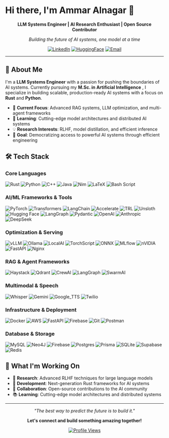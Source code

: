# Hi there, I'm Ammar Alnagar 👋

<div align="center">
  
**LLM Systems Engineer | AI Research Enthusiast | Open Source Contributor**

*Building the future of AI systems, one model at a time*

[![LinkedIn](https://img.shields.io/badge/LinkedIn-0077B5?style=for-the-badge&logo=linkedin&logoColor=white)](https://www.linkedin.com/in/ammar-alnagar-393413201/)
[![HuggingFace](https://img.shields.io/badge/%F0%9F%A4%97%20Hugging%20Face-FFD21E?style=for-the-badge&logoColor=black)](https://huggingface.co/Daemontatox)
[![Email](https://img.shields.io/badge/Email-D14836?style=for-the-badge&logo=gmail&logoColor=white)](mailto:ammaralnagar416@gmail.com)

</div>

---

## 🚀 About Me

I'm a **LLM Systems Engineer**  with a passion for pushing the boundaries of AI systems. Currently pursuing my **M.Sc. in Artificial Intelligence** , I specialize in building scalable, production-ready AI systems with a focus on **Rust** and **Python**.

- 🔬 **Current Focus**: Advanced RAG systems, LLM optimization, and multi-agent frameworks
- 🌱 **Learning**: Cutting-edge model architectures and distributed AI systems
- 💡 **Research Interests**: RLHF, model distillation, and efficient inference
- 🎯 **Goal**: Democratizing access to powerful AI systems through efficient engineering

## 🛠️ Tech Stack

### Core Languages
![Rust](https://img.shields.io/badge/Rust-000000?style=for-the-badge&logo=rust&logoColor=white)
![Python](https://img.shields.io/badge/Python-3776AB?style=for-the-badge&logo=python&logoColor=white)
![C++](https://img.shields.io/badge/C++-00599C?style=for-the-badge&logo=cplusplus&logoColor=white)
![Java](https://img.shields.io/badge/Java-ED8B00?style=for-the-badge&logo=java&logoColor=white)
![Nim](https://img.shields.io/badge/nim-%23FFE953.svg?style=for-the-badge&logo=nim&logoColor=white)
![LaTeX](https://img.shields.io/badge/latex-%23008080.svg?style=for-the-badge&logo=latex&logoColor=white)
![Bash Script](https://img.shields.io/badge/bash_script-%23121011.svg?style=for-the-badge&logo=gnu-bash&logoColor=white)


### AI/ML Frameworks & Tools
![PyTorch](https://img.shields.io/badge/PyTorch-EE4C2C?style=for-the-badge&logo=pytorch&logoColor=white)
![Transformers](https://img.shields.io/badge/🤗_Transformers-FFD21E?style=for-the-badge&logoColor=black)
![LangChain](https://img.shields.io/badge/LangChain-1C3C3C?style=for-the-badge&logo=langchain&logoColor=white)
![Accelerate](https://img.shields.io/badge/Accelerate-FF6B6B?style=for-the-badge&logoColor=white)
![TRL](https://img.shields.io/badge/TRL-4ECDC4?style=for-the-badge&logoColor=white)
![Unsloth](https://img.shields.io/badge/Unsloth-95E1D3?style=for-the-badge&logoColor=black)
![Hugging Face](https://img.shields.io/badge/HuggingFace-FFD21F?style=for-the-badge&logo=huggingface&logoColor=black)
![LangGraph](https://img.shields.io/badge/LangGraph-5E4AE3?style=for-the-badge&logo=graphql&logoColor=white)
![Pydantic](https://img.shields.io/badge/Pydantic-008000?style=for-the-badge&logo=python&logoColor=white)
![OpenAI](https://img.shields.io/badge/OpenAI-412991?style=for-the-badge&logo=openai&logoColor=white)
![Anthropic](https://img.shields.io/badge/Anthropic-000000?style=for-the-badge&logoColor=white)
![DeepSeek](https://img.shields.io/badge/DeepSeek-AI-blue?style=for-the-badge&logo=deepin&logoColor=white)


### Optimization & Serving
![vLLM](https://img.shields.io/badge/vLLM-6C5CE7?style=for-the-badge&logoColor=white)
![Ollama](https://img.shields.io/badge/Ollama-000000?style=for-the-badge&logoColor=white)
![LocalAI](https://img.shields.io/badge/LocalAI-0984E3?style=for-the-badge&logoColor=white)
![TorchScript](https://img.shields.io/badge/TorchScript-EE4C2C?style=for-the-badge&logoColor=white)
![ONNX](https://img.shields.io/badge/ONNX-005CED?style=for-the-badge&logo=onnx&logoColor=white)
![MLflow](https://img.shields.io/badge/MLflow-0194E2?style=for-the-badge&logo=mlflow&logoColor=white)
![nVIDIA](https://img.shields.io/badge/cuda-000000.svg?style=for-the-badge&logo=nVIDIA&logoColor=green) 
![FastAPI](https://img.shields.io/badge/FastAPI-005571?style=for-the-badge&logo=fastapi)
![Nginx](https://img.shields.io/badge/nginx-%23009639.svg?style=for-the-badge&logo=nginx&logoColor=white)



### RAG & Agent Frameworks
![Haystack](https://img.shields.io/badge/Haystack-1E3A8A?style=for-the-badge&logoColor=white)
![Qdrant](https://img.shields.io/badge/Qdrant-DC2626?style=for-the-badge&logoColor=white)
![CrewAI](https://img.shields.io/badge/CrewAI-7C3AED?style=for-the-badge&logoColor=white)
![LangGraph](https://img.shields.io/badge/LangGraph-059669?style=for-the-badge&logoColor=white)
![SwarmAI](https://img.shields.io/badge/SwarmAI-EA580C?style=for-the-badge&logoColor=white)

### Multimodal & Speech
![Whisper](https://img.shields.io/badge/Whisper-412991?style=for-the-badge&logoColor=white)
![Gemini](https://img.shields.io/badge/Gemini-4285F4?style=for-the-badge&logo=google&logoColor=white)
![Google_TTS](https://img.shields.io/badge/Google_TTS-EA4335?style=for-the-badge&logo=google&logoColor=white)
![Twilio](https://img.shields.io/badge/Twilio-F22F46?style=for-the-badge&logo=Twilio&logoColor=white)

### Infrastructure & Deployment
![Docker](https://img.shields.io/badge/Docker-2496ED?style=for-the-badge&logo=docker&logoColor=white)
![AWS](https://img.shields.io/badge/AWS-232F3E?style=for-the-badge&logo=amazon-aws&logoColor=white)
![FastAPI](https://img.shields.io/badge/FastAPI-009688?style=for-the-badge&logo=fastapi&logoColor=white)
![Firebase](https://img.shields.io/badge/firebase-%23039BE5.svg?style=for-the-badge&logo=firebase)
![Git](https://img.shields.io/badge/git-%23F05033.svg?style=for-the-badge&logo=git&logoColor=white)
![Postman](https://img.shields.io/badge/Postman-FF6C37?style=for-the-badge&logo=postman&logoColor=white)

### Database & Storage
![MySQL](https://img.shields.io/badge/mysql-4479A1.svg?style=for-the-badge&logo=mysql&logoColor=white)
![Neo4J](https://img.shields.io/badge/Neo4j-008CC1?style=for-the-badge&logo=neo4j&logoColor=white) 
![Firebase](https://img.shields.io/badge/firebase-a08021?style=for-the-badge&logo=firebase&logoColor=ffcd34) 
![Postgres](https://img.shields.io/badge/postgres-%23316192.svg?style=for-the-badge&logo=postgresql&logoColor=white)
![Prisma](https://img.shields.io/badge/Prisma-3982CE?style=for-the-badge&logo=Prisma&logoColor=white) 
![SQLite](https://img.shields.io/badge/sqlite-%2307405e.svg?style=for-the-badge&logo=sqlite&logoColor=white)
![Supabase](https://img.shields.io/badge/Supabase-3ECF8E?style=for-the-badge&logo=supabase&logoColor=white)
![Redis](https://img.shields.io/badge/redis-%23DD0031.svg?style=for-the-badge&logo=redis&logoColor=white)





## 🌟 What I'm Working On

- 🔬 **Research**: Advanced RLHF techniques for large language models
- 🦀 **Development**: Next-generation Rust frameworks for AI systems
- 🤝 **Collaboration**: Open-source contributions to the AI community
- 📚 **Learning**: Cutting-edge model architectures and distributed systems

---

<div align="center">

*"The best way to predict the future is to build it."*

**Let's connect and build something amazing together!**

[![Profile Views](https://komarev.com/ghpvc/?username=Ammar-Alnagar&style=flat-square&color=brightgreen)](https://github.com/Ammar-Alnagar)

</div>
